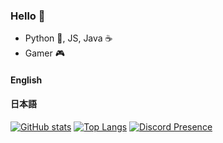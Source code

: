 ### Hello 👋
- Python 🐍, JS, Java ☕
- Gamer 🎮

#### English
#### 日本語

[![GitHub stats](https://github-readme-stats.vercel.app/api?username=Wah7&show_icons=true)](https://github.com/anuraghazra/github-readme-stats)
[![Top Langs](https://github-readme-stats.vercel.app/api/top-langs/?username=Wah7&layout=compact)](https://github.com/anuraghazra/github-readme-stats)
[![Discord Presence](https://lanyard.cnrad.dev/api/728817652000096277)](https://discord.com/users/728817652000096277)
